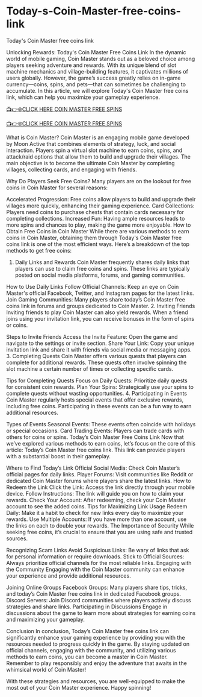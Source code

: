 # Today-s-Coin-Master-free-coins-link
Today's Coin Master free coins link

Unlocking Rewards: Today's Coin Master Free Coins Link
In the dynamic world of mobile gaming, Coin Master stands out as a beloved choice among players seeking adventure and rewards. With its unique blend of slot machine mechanics and village-building features, it captivates millions of users globally. However, the game’s success greatly relies on in-game currency—coins, spins, and pets—that can sometimes be challenging to accumulate. In this article, we will explore Today's Coin Master free coins link, which can help you maximize your gameplay experience.

[📺👉🌐CLICK HERE COIN MASTER FREE SPINS](https://shorturl.at/EhRdD)

[📺👉🌐CLICK HERE COIN MASTER FREE SPINS](https://shorturl.at/EhRdD)

What is Coin Master?
Coin Master is an engaging mobile game developed by Moon Active that combines elements of strategy, luck, and social interaction. Players spin a virtual slot machine to earn coins, spins, and attack/raid options that allow them to build and upgrade their villages. The main objective is to become the ultimate Coin Master by completing villages, collecting cards, and engaging with friends.

Why Do Players Seek Free Coins?
Many players are on the lookout for free coins in Coin Master for several reasons:

Accelerated Progression: Free coins allow players to build and upgrade their villages more quickly, enhancing their gaming experience.
Card Collections: Players need coins to purchase chests that contain cards necessary for completing collections.
Increased Fun: Having ample resources leads to more spins and chances to play, making the game more enjoyable.
How to Obtain Free Coins in Coin Master
While there are various methods to earn coins in Coin Master, obtaining them through Today's Coin Master free coins link is one of the most efficient ways. Here’s a breakdown of the top methods to get free coins:

1. Daily Links and Rewards
Coin Master frequently shares daily links that players can use to claim free coins and spins. These links are typically posted on social media platforms, forums, and gaming communities.

How to Use Daily Links
Follow Official Channels: Keep an eye on Coin Master's official Facebook, Twitter, and Instagram pages for the latest links.
Join Gaming Communities: Many players share today’s Coin Master free coins link in forums and groups dedicated to Coin Master.
2. Inviting Friends
Inviting friends to play Coin Master can also yield rewards. When a friend joins using your invitation link, you can receive bonuses in the form of spins or coins.

Steps to Invite Friends
Access the Invite Feature: Open the game and navigate to the settings or invite section.
Share Your Link: Copy your unique invitation link and share it with friends via social media or messaging apps.
3. Completing Quests
Coin Master offers various quests that players can complete for additional rewards. These quests often involve spinning the slot machine a certain number of times or collecting specific cards.

Tips for Completing Quests
Focus on Daily Quests: Prioritize daily quests for consistent coin rewards.
Plan Your Spins: Strategically use your spins to complete quests without wasting opportunities.
4. Participating in Events
Coin Master regularly hosts special events that offer exclusive rewards, including free coins. Participating in these events can be a fun way to earn additional resources.

Types of Events
Seasonal Events: These events often coincide with holidays or special occasions.
Card Trading Events: Players can trade cards with others for coins or spins.
Today’s Coin Master Free Coins Link
Now that we’ve explored various methods to earn coins, let’s focus on the core of this article: Today’s Coin Master free coins link. This link can provide players with a substantial boost in their gameplay.

Where to Find Today’s Link
Official Social Media: Check Coin Master’s official pages for daily links.
Player Forums: Visit communities like Reddit or dedicated Coin Master forums where players share the latest links.
How to Redeem the Link
Click the Link: Access the link directly through your mobile device.
Follow Instructions: The link will guide you on how to claim your rewards.
Check Your Account: After redeeming, check your Coin Master account to see the added coins.
Tips for Maximizing Link Usage
Redeem Daily: Make it a habit to check for new links every day to maximize your rewards.
Use Multiple Accounts: If you have more than one account, use the links on each to double your rewards.
The Importance of Security
While seeking free coins, it’s crucial to ensure that you are using safe and trusted sources.

Recognizing Scam Links
Avoid Suspicious Links: Be wary of links that ask for personal information or require downloads.
Stick to Official Sources: Always prioritize official channels for the most reliable links.
Engaging with the Community
Engaging with the Coin Master community can enhance your experience and provide additional resources.

Joining Online Groups
Facebook Groups: Many players share tips, tricks, and today’s Coin Master free coins link in dedicated Facebook groups.
Discord Servers: Join Discord communities where players actively discuss strategies and share links.
Participating in Discussions
Engage in discussions about the game to learn more about strategies for earning coins and maximizing your gameplay.

Conclusion
In conclusion, Today’s Coin Master free coins link can significantly enhance your gaming experience by providing you with the resources needed to progress quickly in the game. By staying updated on official channels, engaging with the community, and utilizing various methods to earn coins, you can become a master in Coin Master. Remember to play responsibly and enjoy the adventure that awaits in the whimsical world of Coin Master!

With these strategies and resources, you are well-equipped to make the most out of your Coin Master experience. Happy spinning!
